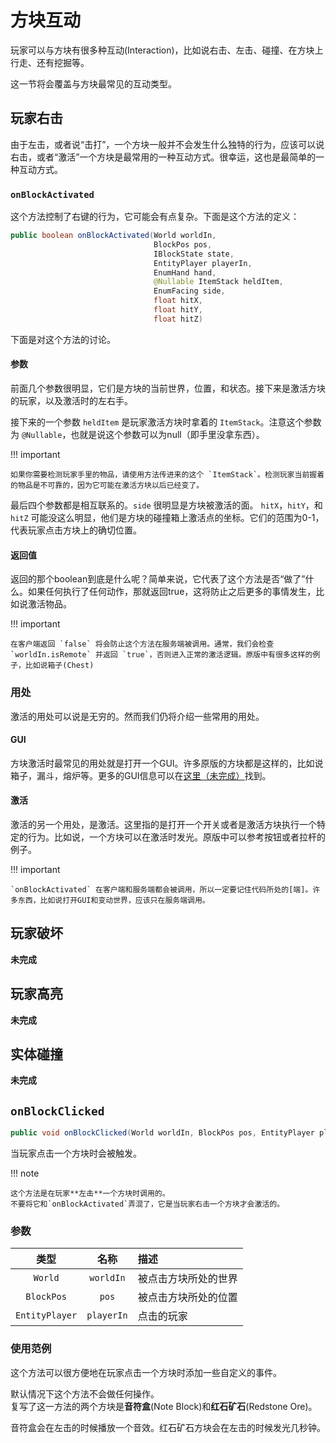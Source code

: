 方块互动
==========================

玩家可以与方块有很多种互动(Interaction)，比如说右击、左击、碰撞、在方块上行走、还有挖掘等。

这一节将会覆盖与方块最常见的互动类型。

玩家右击
--------

由于左击，或者说“击打”，一个方块一般并不会发生什么独特的行为，应该可以说右击，或者“激活”一个方块是最常用的一种互动方式。很幸运，这也是最简单的一种互动方式。

### `onBlockActivated`

这个方法控制了右键的行为，它可能会有点复杂。下面是这个方法的定义：


```java
public boolean onBlockActivated(World worldIn,
                                BlockPos pos,
                                IBlockState state,
                                EntityPlayer playerIn,
                                EnumHand hand,
                                @Nullable ItemStack heldItem,
                                EnumFacing side,
                                float hitX,
                                float hitY,
                                float hitZ)
```

下面是对这个方法的讨论。

#### 参数

前面几个参数很明显，它们是方块的当前世界，位置，和状态。接下来是激活方块的玩家，以及激活时的左右手。

接下来的一个参数 `heldItem` 是玩家激活方块时拿着的 `ItemStack`。注意这个参数为 `@Nullable`，也就是说这个参数可以为null（即手里没拿东西）。

!!! important

	如果你需要检测玩家手里的物品，请使用方法传进来的这个 `ItemStack`。检测玩家当前握着的物品是不可靠的，因为它可能在激活方块以后已经变了。

最后四个参数都是相互联系的。`side` 很明显是方块被激活的面。 `hitX`，`hitY`，和 `hitZ` 可能没这么明显，他们是方块的碰撞箱上激活点的坐标。它们的范围为0-1，代表玩家点击方块上的确切位置。

#### 返回值

返回的那个boolean到底是什么呢？简单来说，它代表了这个方法是否“做了”什么。如果任何执行了任何动作，那就返回true，这将防止之后更多的事情发生，比如说激活物品。

!!! important

	在客户端返回 `false` 将会防止这个方法在服务端被调用。通常，我们会检查 `worldIn.isRemote` 并返回 `true`，否则进入正常的激活逻辑。原版中有很多这样的例子，比如说箱子(Chest)

### 用处

激活的用处可以说是无穷的。然而我们仍将介绍一些常用的用处。

#### GUI

方块激活时最常见的用处就是打开一个GUI。许多原版的方块都是这样的，比如说箱子，漏斗，熔炉等。更多的GUI信息可以在[这里（未完成）](GUI)找到。

#### 激活

激活的另一个用处，是激活。这里指的是打开一个开关或者是激活方块执行一个特定的行为。比如说，一个方块可以在激活时发光。原版中可以参考按钮或者拉杆的例子。

!!! important

	`onBlockActivated` 在客户端和服务端都会被调用，所以一定要记住代码所处的[端]。许多东西，比如说打开GUI和变动世界，应该只在服务端调用。

玩家破坏
-------

**未完成**

玩家高亮
-------

**未完成**

实体碰撞
-------

**未完成**

`onBlockClicked`
----------------

```java
public void onBlockClicked(World worldIn, BlockPos pos, EntityPlayer playerIn)
```

当玩家点击一个方块时会被触发。

!!! note

	这个方法是在玩家**左击**一个方块时调用的。
	不要将它和`onBlockActivated`弄混了，它是当玩家右击一个方块才会激活的。

### 参数

|      类型       |     名称     |                  描述                  |
|:---------------:|:------------:|:----------------------------------------------|
|     `World`     |  `worldIn`   | 被点击方块所处的世界       |
|    `BlockPos`   |    `pos`     | 被点击方块所处的位置    |
|  `EntityPlayer` |  `playerIn`  | 点击的玩家               |

### 使用范例

这个方法可以很方便地在玩家点击一个方块时添加一些自定义的事件。

默认情况下这个方法不会做任何操作。  
复写了这一方法的两个方块是**音符盒**(Note Block)和**红石矿石**(Redstone Ore)。

音符盒会在左击的时候播放一个音效。红石矿石方块会在左击的时候发光几秒钟。

[端]: ../concepts/sides.md